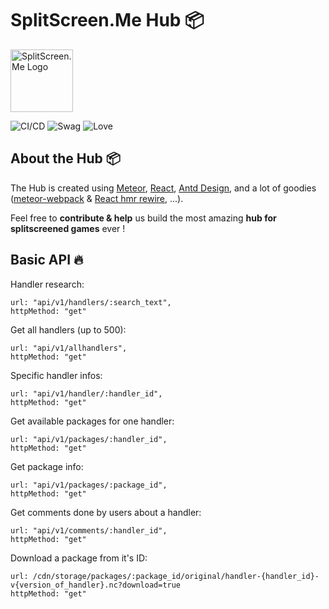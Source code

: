 # SplitScreen.Me Hub 📦
<img src="https://www.splitscreen.me/img/splitscreen-me-logo.png" alt="SplitScreen.Me Logo" width="100" height="100"></img>

![CI/CD](https://github.com/SplitScreen-Me/splitscreenme-hub/workflows/CI/badge.svg)
![Swag](https://img.shields.io/badge/swag-100%25-green)
![Love](https://img.shields.io/badge/Love-MUCH-ff69b4)

## About the Hub 📦

The Hub is created using [Meteor](https://www.meteor.com/), [React](reactjs.org), [Antd Design](https://ant.design/), and a lot of goodies ([meteor-webpack](https://github.com/ardatan/meteor-webpack) & [React hmr rewire](https://github.com/gaearon/react-hot-loader), ...).

Feel free to **contribute & help** us build the most amazing **hub for splitscreened games** ever !

## Basic API 🔥

Handler research:
```
url: "api/v1/handlers/:search_text",
httpMethod: "get"
```

Get all handlers (up to 500):
```
url: "api/v1/allhandlers",
httpMethod: "get"
```

Specific handler infos:
```
url: "api/v1/handler/:handler_id",
httpMethod: "get"
```

Get available packages for one handler:
```
url: "api/v1/packages/:handler_id",
httpMethod: "get"
```

Get package info:
```
url: "api/v1/packages/:package_id",
httpMethod: "get"
```
                     
Get comments done by users about a handler:
```
url: "api/v1/comments/:handler_id",
httpMethod: "get"
```
                     
Download a package from it's ID:
```
url: /cdn/storage/packages/:package_id/original/handler-{handler_id}-v{version_of_handler}.nc?download=true
httpMethod: "get"
```
